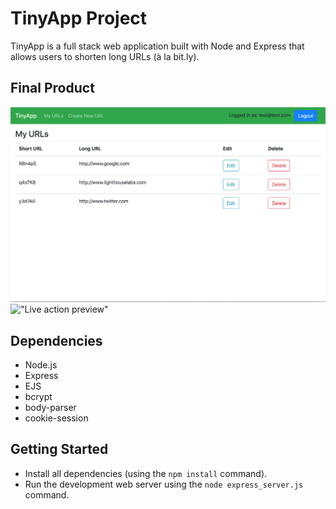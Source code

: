 # TinyApp Project

TinyApp is a full stack web application built with Node and Express that allows users to shorten long URLs (à la bit.ly).

## Final Product

!["Tiny URL Home Page"](https://github.com/cindyhalim/tinyapp/blob/master/docs/home-page.png?raw=true)
!["Live action preview"](https://github.com/cindyhalim/tinyapp/blob/master/docs/preview.gif?raw=true)

## Dependencies

- Node.js
- Express
- EJS
- bcrypt
- body-parser
- cookie-session

## Getting Started

- Install all dependencies (using the `npm install` command).
- Run the development web server using the `node express_server.js` command.